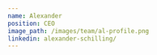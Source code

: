 ```yaml
---
name: Alexander
position: CEO
image_path: /images/team/al-profile.png
linkedin: alexander-schilling/
---
```

